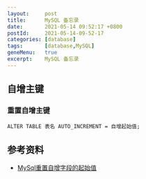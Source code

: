 ```yaml
---
layout:     post
title:      MySQL 备忘录
date:       2021-05-14 09:52:17 +0800
postId:     2021-05-14-09-52-17
categories: [database]
tags:       [database,MySQL]
geneMenu:   true
excerpt:    MySQL 备忘录
---
```


## 自增主键

### 重置自增主键

```
ALTER TABLE 表名 AUTO_INCREMENT = 自增起始值;
```

## 参考资料

* [MySql重置自增字段的起始值](https://www.jianshu.com/p/d3b225260042)
